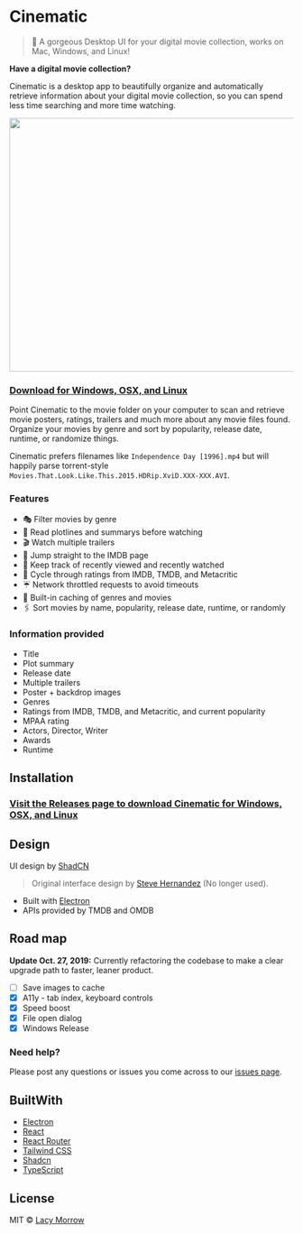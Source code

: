Cinematic
===========
>
> 🎥  A gorgeous Desktop UI for your digital movie collection, works on Mac, Windows, and Linux!

**Have a digital movie collection?**

Cinematic is a desktop app to beautifully organize and automatically retrieve information about your digital movie collection, so you can spend less time searching and more time watching.

<p align="center">
  <img width="720" height="450" src="https://raw.githubusercontent.com/lacymorrow/cinematic/main/public/cinematic.gif">
</p>

### [Download for Windows, OSX, and Linux](https://github.com/lacymorrow/cinematic/releases)

Point Cinematic to the movie folder on your computer to scan and retrieve movie posters, ratings, trailers and much more about any movie files found.
Organize your movies by genre and sort by popularity, release date, runtime, or randomize things.

Cinematic prefers filenames like `Independence Day [1996].mp4` but will happily parse torrent-style `Movies.That.Look.Like.This.2015.HDRip.XviD.XXX-XXX.AVI`.

### Features

* 🎭   Filter movies by genre
* 🚥   Read plotlines and summarys before watching
* 🎬   Watch multiple trailers
* 🥃   Jump straight to the IMDB page
* 🍱   Keep track of recently viewed and recently watched
* 🍅   Cycle through ratings from IMDB, TMDB, and Metacritic
* ☔️    Network throttled requests to avoid timeouts
* 🐠   Built-in caching of genres and movies
* 🖇   Sort movies by name, popularity, release date, runtime, or randomly

### Information provided

* Title
* Plot summary
* Release date
* Multiple trailers
* Poster + backdrop images
* Genres
* Ratings from IMDB, TMDB, and Metacritic, and current popularity
* MPAA rating
* Actors, Director, Writer
* Awards
* Runtime

## Installation

### [Visit the Releases page to download Cinematic for Windows, OSX, and Linux](https://github.com/lacymorrow/cinematic/releases)

## Design

UI design by [ShadCN](https://ui.shadcn.com)

> Original interface design by [Steve Hernandez](http://slhernandez.com/2013/09/10/Movie-App/) (No longer used).

* Built with [Electron](https://electronjs.org/)
* APIs provided by TMDB and OMDB

## Road map

**Update Oct. 27, 2019:** Currently refactoring the codebase to make a clear upgrade path to faster, leaner product.

* [ ] Save images to cache
* [X] A11y - tab index, keyboard controls
* [X] Speed boost
* [X] File open dialog
* [X] Windows Release

### Need help?

Please post any questions or issues you come across to our [issues page](https://github.com/lacymorrow/cinematic/issues).

## BuiltWith

* [Electron](https://electronjs.org/)
* [React](https://reactjs.org/)
* [React Router](https://reacttraining.com/react-router/)
* [Tailwind CSS](https://tailwindcss.com/)
* [Shadcn](https://ui.shadcn.com/)
* [TypeScript](https://www.typescriptlang.org/)

## License

MIT © [Lacy Morrow](https://github.com/lacymorrow)
